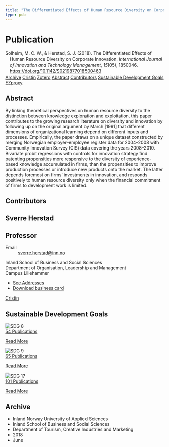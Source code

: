 ```yaml
---
title: "The Differentiated Effects of Human Resource Diversity on Corporate Innovation"
type: pub
---
```

<h1>Publication</h1>
<article id="csl-bib-container-KFGZH5PC" class="csl-bib-container">
  <div class="csl-bib-body" style="line-height: 1.35; padding-left: 1em; text-indent:-1em;">
  <div class="csl-entry">Solheim, M. C. W., &amp; Herstad, S. J. (2018). The Differentiated Effects of Human Resource Diversity on Corporate Innovation. <i>International Journal of Innovation and Technology Management</i>, <i>15</i>(05), 1850046. <a href="https://doi.org/10.1142/S0219877018500463">https://doi.org/10.1142/S0219877018500463</a></div>
</div>
  <div class="csl-bib-buttons">
    <a href="#taxonomy-article-KFGZH5PC" class="csl-bib-button">Archive</a>
    <a href="https://app.cristin.no/results/show.jsf?id=1593603" alt="Cristin URL" class="csl-bib-button">Cristin</a>
    <a href="http://zotero.org/groups/5022929/items/KFGZH5PC" alt="Zotero URL" class="csl-bib-button">Zotero</a>
    <a href="#abstract-article-KFGZH5PC" class="csl-bib-button">Abstract</a>
    <a href="#contributors-article-KFGZH5PC" class="csl-bib-button">Contributors</a>
    <a href="#sdg-article-KFGZH5PC" class="csl-bib-button">Sustainable Development Goals</a>
    <a href="http://ezproxy.inn.no/login?url=https://doi.org/10.1142/S0219877018500463" class="csl-bib-button">EZproxy</a>
  </div>
  <div id="csl-bib-meta-container-KFGZH5PC"></div>
</article>
<div id="csl-bib-meta-KFGZH5PC" class="csl-bib-meta">
  <article id="abstract-article-KFGZH5PC" class="abstract-article">
    <h1>Abstract</h1>
    By linking theoretical perspectives on human resource diversity to the distinction between knowledge exploration and exploitation, this paper contributes to the growing research literature on diversity and innovation by following up on the original argument by March [1991] that different dimensions of organizational learning depend on different inputs and processes. Empirically, the paper draws on a unique dataset constructed by merging Norwegian employer–employee register data for 2004–2008 with Community Innovation Survey (CIS) data covering the years 2008–2010. Bivariate probit regressions with controls for innovation strategy find patenting propensities more responsive to the diversity of experience-based knowledge accumulated in firms, than the propensities to improve production processes or introduce new products onto the market. The latter depends foremost on firms’ investments in innovation, and responds positively to human resource diversity only when the financial commitment of firms to development work is limited.
  </article>
  <article id="contributors-article-KFGZH5PC" class="contributors-article">
    <h1>Contributors</h1>
    <div class="personas">
<div class="vrtx-hinn-person-card">
<div class="photo">
<i class="lar la-user-circle missing-person"></i>
</div>
<div class="info">
<hgroup><h1>Sverre Herstad</h1>
<h2>Professor</h2>
</hgroup><dl>
<dt>Email</dt>
<dd>
<a href="mailto:sverre.herstad@inn.no">sverre.herstad@inn.no</a>
</dd>
</dl>
<p>
Inland School of Business and Social Sciences<br>
Department of Organisation, Leadership and Management<br>
Campus Lillehammer
</p>
<ul class="vrtx-hinn-links">
<li><a href="https://www.inn.no/english/find-an-employee/sverre-herstad.html#vrtx-hinn-addresses">See Addresses</a></li>
<li><a href="https://www.inn.no/english/find-an-employee/sverre-herstad.html?vrtx=vcf">Download business card</a></li>
</ul>
</div>
</div>
<a href="https://app.cristin.no/persons/show.jsf?id=13858" alt="Cristin URL" class="personas-cristin">Cristin</a>
</div>
  </article>
  <article id="sdg-article-KFGZH5PC" class="sdg-article">
    <h1>Sustainable Development Goals</h1>
    <div class="sdg-container"><div id="sdg8" class="sdg">
<img src="{{< params subfolder >}}images/sdg/sdg08_en.png" class="image" alt="SDG 8">
<div class="sdg-overlay">
<a href="{{< params subfolder >}}en/archive/?sdg=8#archive" class="sdg-publication-count"><span>54</span> Publications</a>
<p><a href="https://sdgs.un.org/goals/goal8" class="sdg-read-more">Read More</a></p>
</div>
</div> <div id="sdg9" class="sdg">
<img src="{{< params subfolder >}}images/sdg/sdg09_en.png" class="image" alt="SDG 9">
<div class="sdg-overlay">
<a href="{{< params subfolder >}}en/archive/?sdg=9#archive" class="sdg-publication-count"><span>65</span> Publications</a>
<p><a href="https://sdgs.un.org/goals/goal9" class="sdg-read-more">Read More</a></p>
</div>
</div> <div id="sdg17" class="sdg">
<img src="{{< params subfolder >}}images/sdg/sdg17_en.png" class="image" alt="SDG 17">
<div class="sdg-overlay">
<a href="{{< params subfolder >}}en/archive/?sdg=17#archive" class="sdg-publication-count"><span>101</span> Publications</a>
<p><a href="https://sdgs.un.org/goals/goal17" class="sdg-read-more">Read More</a></p>
</div>
</div></div>
  </article>
  <article id="taxonomy-article-KFGZH5PC" class="taxonomy-article">
    <h1>Archive</h1>
    <ul>
      <li>Inland Norway University of Applied Sciences</li>
      <li>Inland School of Business and Social Sciences</li>
      <li>Department of Tourism, Creative Industries and Marketing</li>
      <li>2018</li>
      <li>June</li>
    </ul>
  </article>
</div>
